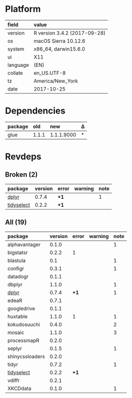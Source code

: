 # Platform

|field    |value                        |
|:--------|:----------------------------|
|version  |R version 3.4.2 (2017-09-28) |
|os       |macOS Sierra 10.12.6         |
|system   |x86_64, darwin15.6.0         |
|ui       |X11                          |
|language |(EN)                         |
|collate  |en_US.UTF-8                  |
|tz       |America/New_York             |
|date     |2017-10-25                   |

# Dependencies

|package |old   |new        |Δ  |
|:-------|:-----|:----------|:--|
|glue    |1.1.1 |1.1.1.9000 |*  |

# Revdeps

## Broken (2)

|package                              |version |error  |warning |note |
|:------------------------------------|:-------|:------|:-------|:----|
|[dplyr](problems.md#dplyr)           |0.7.4   |__+1__ |        |1    |
|[tidyselect](problems.md#tidyselect) |0.2.2   |__+1__ |        |     |

## All (19)

|package                              |version |error  |warning |note |
|:------------------------------------|:-------|:------|:-------|:----|
|alphavantager                        |0.1.0   |       |        |1    |
|bigstatsr                            |0.2.2   |1      |        |     |
|blastula                             |0.1     |       |        |1    |
|configr                              |0.3.1   |       |        |1    |
|datadogr                             |0.1.1   |       |        |     |
|dbplyr                               |1.1.0   |       |        |1    |
|[dplyr](problems.md#dplyr)           |0.7.4   |__+1__ |        |1    |
|edeaR                                |0.7.1   |       |        |     |
|googledrive                          |0.1.1   |       |        |     |
|huxtable                             |1.1.0   |1      |        |1    |
|kokudosuuchi                         |0.4.0   |       |        |2    |
|mosaic                               |1.1.0   |       |        |3    |
|processmapR                          |0.2.0   |       |        |     |
|seplyr                               |0.1.5   |       |        |1    |
|shinycssloaders                      |0.2.0   |       |        |     |
|tidyr                                |0.7.2   |       |        |1    |
|[tidyselect](problems.md#tidyselect) |0.2.2   |__+1__ |        |     |
|vdiffr                               |0.2.1   |       |        |     |
|XKCDdata                             |0.1.0   |       |        |1    |


